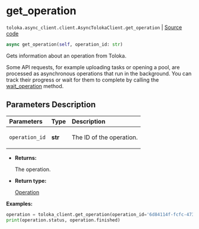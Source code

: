 # get_operation
`toloka.async_client.client.AsyncTolokaClient.get_operation` | [Source code](https://github.com/Toloka/toloka-kit/blob/v1.2.3/src/async_client/client.py#L0)

```python
async get_operation(self, operation_id: str)
```

Gets information about an operation from Toloka.


Some API requests, for example uploading tasks or opening a pool, are processed as asynchronous operations that run in the background.
You can track their progress or wait for them to complete by calling the [wait_operation](toloka.client.TolokaClient.wait_operation.md) method.

## Parameters Description

| Parameters | Type | Description |
| :----------| :----| :-----------|
`operation_id`|**str**|<p>The ID of the operation.</p>

* **Returns:**

  The operation.

* **Return type:**

  [Operation](toloka.client.operations.Operation.md)

**Examples:**


```python
operation = toloka_client.get_operation(operation_id='6d84114f-fcfc-473d-8249-1a4f3ea550eb')
print(operation.status, operation.finished)
```
